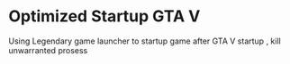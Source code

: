 # Optimized Startup GTA V
Using Legendary game launcher to startup game 
after GTA V startup , kill unwarranted prosess

